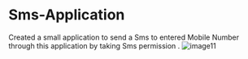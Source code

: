 # Sms-Application
Created a small application to send a Sms to entered Mobile Number through this application by taking Sms permission .
![image11](https://user-images.githubusercontent.com/87475295/152724445-098eb1e3-4664-4b02-a649-f30a4bcf5e12.jpeg)
